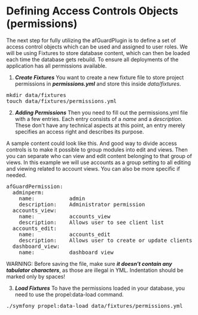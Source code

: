 # Defining Access Controls Objects (permissions)
The next step for fully utilizing the afGuardPlugin is to define a set of access control objects which can be used and assigned to user roles. We will be using Fixtures to store database content, which can then be loaded each time the database gets rebuild. To ensure all deployments of the application has all permissions available.
 
1. ***Create Fixtures*** You want to create a new fixture file to store project permissions in ***permissions.yml*** and store this inside _data/fixtures_.

<pre>
mkdir data/fixtures
touch data/fixtures/permissions.yml
</pre>

2. ***Adding Permissions*** Then you need to fill out the permissions.yml file with a few entries. Each entry consists of a _name_ and a _description_. These don't have any technical aspects at this point, an entry merely specifies an access right and describes its purpose.

A sample content could look like this. And good way to divide access controls is to make it possible to group modules into edit and views. Then you can separate who can view and edit content belonging to that group of views. In this example we will use accounts as a group setting to all editing and viewing related to account views. You can also be more specific if needed.

<pre>
afGuardPermission:
  adminperm:
    name:           admin
    description:    Administrator permission
  accounts_view:
    name:           accounts_view
    description:    Allows user to see client list
  accounts_edit:
    name:           accounts_edit
    description:    Allows user to create or update clients
  dashboard_view:
    name:           dashboard_view
</pre>

WARNING: Before saving the file, make sure ***it doesn't contain any tabulator characters***, as those are illegal in YML. Indentation should be marked only by spaces!

3. ***Load Fixtures*** To have the permissions loaded in your database, you need to use the propel:data-load command.

<pre>
./symfony propel:data-load data/fixtures/permissions.yml
</pre>
